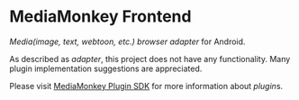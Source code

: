 # MediaMonkey Frontend

*Media(image, text, webtoon, etc.) browser adapter* for Android.

As described as *adapter*, this project does not have any functionality.
Many plugin implementation suggestions are appreciated.

Please visit [MediaMonkey Plugin SDK](https://github.com/FrancescoJo/MediaMonkeyPluginSdk)
for more information about *plugin*s.